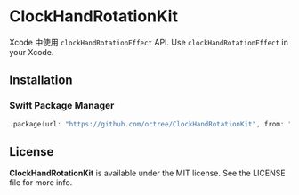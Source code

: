 # ClockHandRotationKit

Xcode 中使用 `clockHandRotationEffect` API.
Use `clockHandRotationEffect` in your Xcode.

## Installation

### Swift Package Manager

```swift
.package(url: "https://github.com/octree/ClockHandRotationKit", from: "1.0.0")

```

## License

**ClockHandRotationKit** is available under the MIT license. See the LICENSE file for more info.